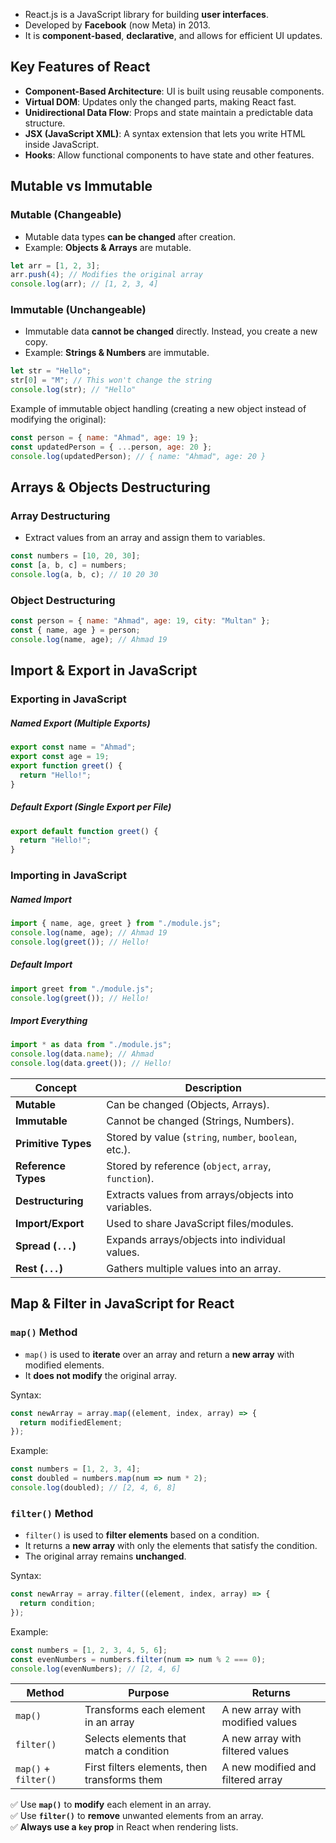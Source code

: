 
- React.js is a JavaScript library for building **user interfaces**.
- Developed by **Facebook** (now Meta) in 2013.
- It is **component-based**, **declarative**, and allows for efficient UI updates.

## Key Features of React

- **Component-Based Architecture**: UI is built using reusable components.
- **Virtual DOM**: Updates only the changed parts, making React fast.
- **Unidirectional Data Flow**: Props and state maintain a predictable data structure.
- **JSX (JavaScript XML)**: A syntax extension that lets you write HTML inside JavaScript.
- **Hooks**: Allow functional components to have state and other features.

## Mutable vs Immutable

### Mutable (Changeable)

- Mutable data types **can be changed** after creation.
- Example: **Objects & Arrays** are mutable.

```js
let arr = [1, 2, 3];
arr.push(4); // Modifies the original array
console.log(arr); // [1, 2, 3, 4]
```

### Immutable (Unchangeable)

- Immutable data **cannot be changed** directly. Instead, you create a new copy.
- Example: **Strings & Numbers** are immutable.

```js
let str = "Hello";
str[0] = "M"; // This won't change the string
console.log(str); // "Hello"
```


Example of immutable object handling (creating a new object instead of modifying the original):

```js
const person = { name: "Ahmad", age: 19 };
const updatedPerson = { ...person, age: 20 };
console.log(updatedPerson); // { name: "Ahmad", age: 20 }
```


## Arrays & Objects Destructuring

### Array Destructuring

- Extract values from an array and assign them to variables.

```js
const numbers = [10, 20, 30];
const [a, b, c] = numbers;
console.log(a, b, c); // 10 20 30
```

### Object Destructuring

```js
const person = { name: "Ahmad", age: 19, city: "Multan" };
const { name, age } = person;
console.log(name, age); // Ahmad 19
```

## Import & Export in JavaScript

### Exporting in JavaScript

##### Named Export (Multiple Exports)

```js
export const name = "Ahmad";
export const age = 19;
export function greet() {
  return "Hello!";
}
```

##### Default Export (Single Export per File)

```js
export default function greet() {
  return "Hello!";
}
```


### Importing in JavaScript

##### Named Import

```js
import { name, age, greet } from "./module.js";
console.log(name, age); // Ahmad 19
console.log(greet()); // Hello!
```

##### Default Import

```js
import greet from "./module.js";
console.log(greet()); // Hello!
```

##### Import Everything

```js
import * as data from "./module.js";
console.log(data.name); // Ahmad
console.log(data.greet()); // Hello!
```

|Concept|Description|
|---|---|
|**Mutable**|Can be changed (Objects, Arrays).|
|**Immutable**|Cannot be changed (Strings, Numbers).|
|**Primitive Types**|Stored by value (`string`, `number`, `boolean`, etc.).|
|**Reference Types**|Stored by reference (`object`, `array`, `function`).|
|**Destructuring**|Extracts values from arrays/objects into variables.|
|**Import/Export**|Used to share JavaScript files/modules.|
|**Spread (`...`)**|Expands arrays/objects into individual values.|
|**Rest (`...`)**|Gathers multiple values into an array.|

## Map & Filter in JavaScript for React


### `map()` Method

- `map()` is used to **iterate** over an array and return a **new array** with modified elements.
- It **does not modify** the original array.

Syntax:

```js
const newArray = array.map((element, index, array) => {
  return modifiedElement;
});
```

Example:

```js
const numbers = [1, 2, 3, 4];
const doubled = numbers.map(num => num * 2);
console.log(doubled); // [2, 4, 6, 8]
```


### `filter()` Method

- `filter()` is used to **filter elements** based on a condition.
- It returns a **new array** with only the elements that satisfy the condition.
- The original array remains **unchanged**.

Syntax:

```js
const newArray = array.filter((element, index, array) => {
  return condition;
});
```

Example:

```js
const numbers = [1, 2, 3, 4, 5, 6];
const evenNumbers = numbers.filter(num => num % 2 === 0);
console.log(evenNumbers); // [2, 4, 6]
```

|Method|Purpose|Returns|
|---|---|---|
|`map()`|Transforms each element in an array|A new array with modified values|
|`filter()`|Selects elements that match a condition|A new array with filtered values|
|`map()` + `filter()`|First filters elements, then transforms them|A new modified and filtered array|

✅ Use **`map()`** to **modify** each element in an array.  
✅ Use **`filter()`** to **remove** unwanted elements from an array.  
✅ **Always use a `key` prop** in React when rendering lists.


